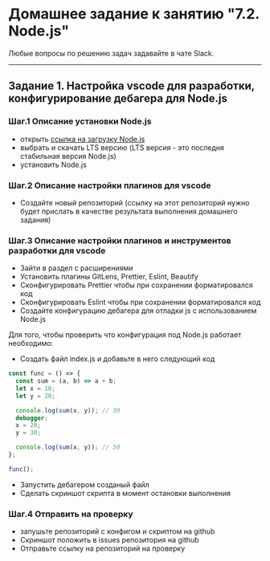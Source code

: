 # Домашнее задание к занятию "7.2. Node.js"

Любые вопросы по решению задач задавайте в чате Slack.

---

## Задание 1. Настройка vscode для разработки, конфигурирование дебагера для Node.js

### Шаг.1 Описание установки Node.js

- открыть [ссылка на загрузку Node.js](https://nodejs.org/en/)
- выбрать и скачать LTS версию (LTS версия - это последня стабильная версия Node.js)
- установить Node.js

### Шаг.2 Описание настройки плагинов для vscode

- Создайте новый репозиторий (ссылку на этот репозиторий нужно будет прислать в качестве результата выполнения домашнего задания)

### Шаг.3 Описание настройки плагинов и инструментов разработки для vscode

- Зайти в раздел с расширениями
- Установить плагины GitLens, Prettier, Eslint, Beautify
- Сконфигурировать Prettier чтобы при сохранении форматировался код
- Сконфигурировать Eslint чтобы при сохранении форматировался код
- Создайте конфигурацию дебагера для отладки js с использованием Node.js

Для того, чтобы проверить что конфигурация под Node.js работает необходимо:

- Создать файл index.js и добавьте в него следующий код

```javascript
const func = () => {
  const sum = (a, b) => a + b;
  let x = 10;
  let y = 20;

  console.log(sum(x, y)); // 30
  debugger;
  x = 20;
  y = 30;

  console.log(sum(x, y)); // 50
};

func();
```

- Запустить дебагером созданый файл
- Сделать скриншот скрипта в момент остановки выполнения

### Шаг.4 Отправить на проверку

- запушьте репозиторий с конфигом и скриптом на github
- Скриншот положить в issues репозитория на github
- Отправьте ссылку на репозиторий на проверку
